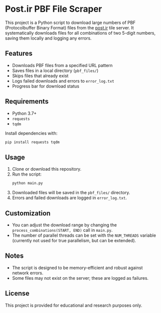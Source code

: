 # Post.ir PBF File Scraper

This project is a Python script to download large numbers of PBF (Protocolbuffer Binary Format) files from the [post.ir](https://gnaf2.post.ir) tile server. It systematically downloads files for all combinations of two 5-digit numbers, saving them locally and logging any errors.

## Features

- Downloads PBF files from a specified URL pattern
- Saves files in a local directory (`pbf_files/`)
- Skips files that already exist
- Logs failed downloads and errors to `error_log.txt`
- Progress bar for download status

## Requirements

- Python 3.7+
- `requests`
- `tqdm`

Install dependencies with:

```bash
pip install requests tqdm
```

## Usage

1. Clone or download this repository.
2. Run the script:
   ```bash
   python main.py
   ```
3. Downloaded files will be saved in the `pbf_files/` directory.
4. Errors and failed downloads are logged in `error_log.txt`.

## Customization

- You can adjust the download range by changing the `process_combinations(START, END)` call in `main.py`.
- The number of parallel threads can be set with the `NUM_THREADS` variable (currently not used for true parallelism, but can be extended).

## Notes

- The script is designed to be memory-efficient and robust against network errors.
- Some files may not exist on the server; these are logged as failures.

## License

This project is provided for educational and research purposes only.

